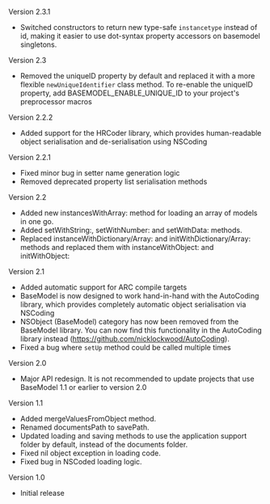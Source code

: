 Version 2.3.1

- Switched constructors to return new type-safe `instancetype` instead of id, making it easier to use dot-syntax property accessors on basemodel singletons.

Version 2.3

- Removed the uniqueID property by default and replaced it with a more flexible `newUniqueIdentifier` class method. To re-enable the uniqueID property, add BASEMODEL_ENABLE_UNIQUE_ID to your project's preprocessor macros

Version 2.2.2

- Added support for the HRCoder library, which provides human-readable object serialisation and de-serialisation using NSCoding

Version 2.2.1

- Fixed minor bug in setter name generation logic
- Removed deprecated property list serialisation methods

Version 2.2

- Added new instancesWithArray: method for loading an array of models in one go.
- Added setWithString:, setWithNumber: and setWithData: methods.
- Replaced instanceWithDictionary/Array: and initWithDictionary/Array: methods and replaced them with instanceWithObject: and initWithObject:

Version 2.1

- Added automatic support for ARC compile targets
- BaseModel is now designed to work hand-in-hand with the AutoCoding library, which provides completely automatic object serialisation via NSCoding
- NSObject (BaseModel) category has now been removed from the BaseModel library. You can now find this functionality in the AutoCoding library instead (https://github.com/nicklockwood/AutoCoding).
- Fixed a bug where `setUp` method could be called multiple times

Version 2.0

- Major API redesign. It is not recommended to update projects that use BaseModel 1.1 or earlier to version 2.0

Version 1.1

- Added mergeValuesFromObject method.
- Renamed documentsPath to savePath.
- Updated loading and saving methods to use the application support folder by default, instead of the documents folder.
- Fixed nil object exception in loading code.
- Fixed bug in NSCoded loading logic.

Version 1.0

- Initial release